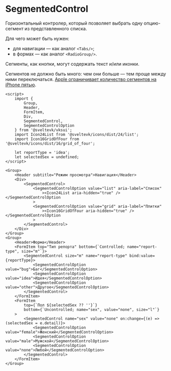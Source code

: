 # SegmentedControl

Горизонтальный контролер, который позволяет выбрать одну опцию-сегмент из представленного списка.

Для чего может быть нужен:

- для навигации — как аналог `<Tabs/>`;
- в формах — как аналог `<RadioGroup/>`.

Сегменты, как кнопки, могут содержать текст и/или иконки.

Сегментов не должно быть много: чем они больше — тем проще между ними переключаться. [Apple ограничивает количество сегментов на iPhone пятью](https://developer.apple.com/design/human-interface-guidelines/ios/controls/segmented-controls/).

```svelte scroll
<script>
	import {
		Group,
		Header,
		FormItem,
		Div,
		SegmentedControl,
		SegmentedControlOption
	} from '@sveltevk/vksui';
	import Icon24List from '@sveltevk/icons/dist/24/list';
	import Icon16GridOfFour from '@sveltevk/icons/dist/16/grid_of_four';

	let reportType = 'idea';
	let selectedSex = undefined;
</script>

<Group>
	<Header subtitle="Режим просмотра">Навигация</Header>
	<Div>
		<SegmentedControl>
			<SegmentedControlOption value="list" aria-label="Список"
				><Icon24List aria-hidden="true" /></SegmentedControlOption
			>
			<SegmentedControlOption value="grid" aria-label="Плитки"
				><Icon16GridOfFour aria-hidden="true" /></SegmentedControlOption
			>
		</SegmentedControl>
	</Div>
</Group>
<Group>
	<Header>Форма</Header>
	<FormItem top="Тип репорта" bottom={`Controlled; name="report-type", size="m"`}>
		<SegmentedControl size="m" name="report-type" bind:value={reportType}>
			<SegmentedControlOption value="bug">Баг</SegmentedControlOption>
			<SegmentedControlOption value="idea">Идея</SegmentedControlOption>
			<SegmentedControlOption value="other">Другое</SegmentedControlOption>
		</SegmentedControl>
	</FormItem>
	<FormItem
		top={`Пол ${selectedSex ?? ''}`}
		bottom={`Uncontrolled; name="sex", value="none", size="l"`}
	>
		<SegmentedControl name="sex" value="none" on:change={(e) => (selectedSex = e.detail)}>
			<SegmentedControlOption value="female">Женский</SegmentedControlOption>
			<SegmentedControlOption value="male">Мужской</SegmentedControlOption>
			<SegmentedControlOption value="none">Любой</SegmentedControlOption>
		</SegmentedControl>
	</FormItem>
</Group>
```
